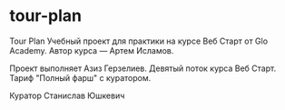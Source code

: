 # tour-plan

Tour Plan
Учебный проект для практики на курсе Веб Старт от Glo Academy. Автор курса — Артем Исламов.


Проект выполняет
Азиз Герзелиев. Девятый поток курса Веб Старт. Тариф "Полный фарш" с куратором.


Куратор
Станислав Юшкевич
